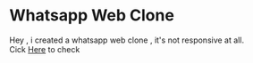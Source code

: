 # Whatsapp Web Clone
Hey , i created a whatsapp web clone , it's not responsive at all. <br>
Cick [Here](https://jaimin78.github.io/Whatsapp-web-clone) to check
